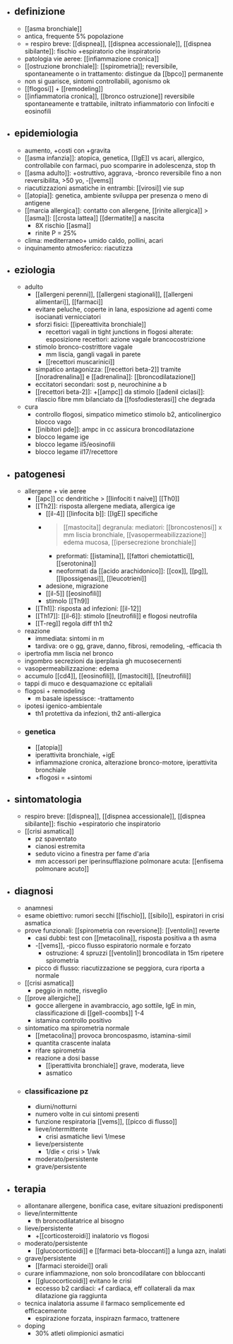 - ## definizione
	- [[asma bronchiale]]
	- antica, frequente 5% popolazione
	- = respiro breve: [[dispnea]], [[dispnea accessionale]], [[dispnea sibilante]]: fischio +espiratorio che inspiratorio
	- patologia vie aeree: [[infiammazione cronica]]
	- [[ostruzione bronchiale]]: [[spirometria]]; reversibile, spontaneamente o in trattamento: distingue da [[bpco]] permanente
	- non si guarisce, sintomi controllabili, agonismo ok
	- [[flogosi]] + [[remodeling]]
	- [[infiammatoria cronica]], [[bronco ostruzione]] reversibile spontaneamente e trattabile, iniltrato infiammatorio con linfociti e eosinofili
- ## epidemiologia
	- aumento, +costi con +gravita
	- [[asma infanzia]]: atopica, genetica, [[IgE]] vs acari, allergico, controllabile con farmaci, puo scomparire in adolescenza, stop th
	- [[asma adulto]]: +ostruttivo, aggrava, -bronco reversibile fino a non reversibilita, >50 yo, -[[vems]]
	- riacutizzazioni asmatiche in entrambi: [[virosi]] vie sup
	- [[atopia]]: genetica, ambiente sviluppa per presenza o meno di antigene
	- [[marcia allergica]]: contatto con allergene, [[rinite allergica]] > [[asma]]: [[crosta lattea]] [[dermatite]] a nascita
		- 8X rischio [[asma]]
		- rinite P = 25%
	- clima: mediterraneo+ umido caldo, pollini, acari
	- inquinamento atmosferico: riacutizza
- ## eziologia
	- adulto
		- [[allergeni perenni]], [[allergeni stagionali]], [[allergeni alimentari]], [[farmaci]]
		- evitare peluche, coperte in lana, esposizione ad agenti come isocianati vernicciatori
		- sforzi fisici: [[ipereattivita bronchiale]]
			- recettori vagali in tight junctions in flogosi alterate: esposizione recettori: azione vagale brancocostrizione
		- stimolo bronco-costrittore vagale
			- mm liscia, gangli vagali in parete
			- [[recettori muscarinici]]
		- simpatico antagonizza: [[recettori beta-2]] tramite [[noradrenalina]] e [[adrenalina]]: [[broncodilatazione]]
		- eccitatori secondari: sost p, neurochinine a b
		- [[recettori beta-2]]: +[[ampc]] da stimolo [[adenil ciclasi]]: rilascio fibre mm bilanciato da [[fosfodiesterasi]] che degrada
	- cura
		- controllo flogosi, simpatico mimetico stimolo b2, anticolinergico blocco vago
		- [[inibitori pde]]: ampc in cc assicura broncodilatazione
		- blocco legame ige
		- blocco legame il5/eosinofili
		- blocco legame il17/recettore
- ## patogenesi
	- allergene + vie aeree
		- [[apc]] cc dendritiche > [[linfociti t naive]] [[Th0]]
		- [[Th2]]: risposta allergene mediata, allergica ige
			- [[il-4]] [[linfocita b]]: [[IgE]] specifiche
			- > [[mastocita]] degranula: mediatori: [[broncostenosi]] x mm liscia bronchiale, [[vasopermeabilizzazione]] edema mucosa, [[ipersecrezione bronchiale]]
				- preformati: [[istamina]], [[fattori chemiotattici]], [[serotonina]]
				- neoformati da [[acido arachidonico]]: [[cox]], [[pg]], [[lipossigenasi]], [[leucotrieni]]
			- adesione, migrazione
			- [[il-5]] [[eosinofili]]
			- stimolo [[Th9]]
		- [[Th1]]: risposta ad infezioni: [[il-12]]
		- [[Th17]]: [[il-6]]: stimolo [[neutrofili]] e flogosi neutrofila
		- [[T-reg]] regola diff th1 th2
	- reazione
		- immediata: sintomi in m
		- tardiva: ore o gg, grave, danno, fibrosi, remodeling, -efficacia th
	- ipertrofia mm liscia nel bronco
	- ingombro secrezioni da iperplasia gh mucosecernenti
	- vasopermeabilizzazione: edema
	- accumulo [[cd4]], [[eosinofili]], [[mastociti]], [[neutrofili]]
	- tappi di muco e desquamazione cc epitaliali
	- flogosi + remodeling
		- m basale ispessisce: -trattamento
	- ipotesi igenico-ambientale
		- th1 protettiva da infezioni, th2 anti-allergica
	- ### genetica
		- [[atopia]]
		- iperattivita bronchiale, +igE
		- infiammazione cronica, alterazione bronco-motore, iperattivita bronchiale
		- +flogosi = +sintomi
- ## sintomatologia
	- respiro breve: [[dispnea]], [[dispnea accessionale]], [[dispnea sibilante]]: fischio +espiratorio che inspiratorio
	- [[crisi asmatica]]
		- pz spaventato
		- cianosi estremita
		- seduto vicino a finestra per fame d'aria
		- mm accessori per iperinsufflazione polmonare acuta: [[enfisema polmonare acuto]]
- ## diagnosi
	- anamnesi
	- esame obiettivo: rumori secchi [[fischio]], [[sibilo]], espiratori in crisi asmatica
	- prove funzionali: [[spirometria con reversione]]: [[ventolin]] reverte
		- casi dubbi: test con [[metacolina]], risposta positiva a th asma
		- -[[vems]], -picco flusso espiratorio normale e forzato
			- ostruzione: 4 spruzzi [[ventolin]] broncodilata in 15m ripetere spirometria
		- picco di flusso: riacutizzazione se peggiora, cura riporta a normale
	- [[crisi asmatica]]
		- peggio in notte, risveglio
	- [[prove allergiche]]
		- gocce allergene in avambraccio, ago sottile, IgE in min, classificazione di [[gell-coombs]] 1-4
		- istamina controllo positivo
	- sintomatico ma spirometria normale
		- [[metacolina]] provoca broncospasmo, istamina-simil
		- quantita crascente inalata
		- rifare spirometria
		- reazione a dosi basse
			- [[iperattivita bronchiale]] grave, moderata, lieve
			- asmatico
	- ### classificazione pz
		- diurni/notturni
		- numero volte in cui sintomi presenti
		- funzione respiratoria [[vems]], [[picco di flusso]]
		- lieve/intermittente
			- crisi asmatiche lievi 1/mese
		- lieve/persistente
			- 1/die < crisi > 1/wk
		- moderato/persistente
		- grave/persistente
- ## terapia
	- allontanare allergene, bonifica case, evitare situazioni predisponenti
	- lieve/intermittente
		- th broncodilatatrice al bisogno
	- lieve/persistente
		- +[[corticosteroidi]] inalatorio vs flogosi
	- moderato/persistente
		- [[glucocorticoidi]] e [[farmaci beta-bloccanti]] a lunga azn, inalati
	- grave/persistente
		- [[farmaci steroidei]] orali
	- curare infiammazione, non solo broncodilatare con bbloccanti
		- [[glucocorticoidi]] evitano le crisi
		- eccesso b2 cardiaci: +f cardiaca, eff collaterali da max dilatazione gia raggiunta
	- tecnica inalatoria assume il farmaco semplicemente ed efficacemente
		- espirazione forzata, inspirazn farmaco, trattenere
	- doping
		- 30% atleti olimpionici asmatici